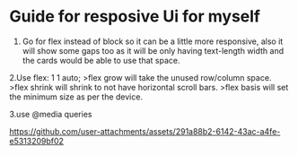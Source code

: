 <h1>Guide for resposive Ui for myself</h1>

1. Go for flex instead of block so it can be a little more responsive, also it will show some gaps too as it will be only having text-length width and the cards would be able to use that space.

2.Use flex: 1 1 auto;
	>flex grow will take the unused 	row/column space.
	>flex shrink will shrink to not have 	horizontal scroll bars.
	>flex basis will set the minimum 	size as per the device.
 
3.use @media queries


https://github.com/user-attachments/assets/291a88b2-6142-43ac-a4fe-e5313209bf02

